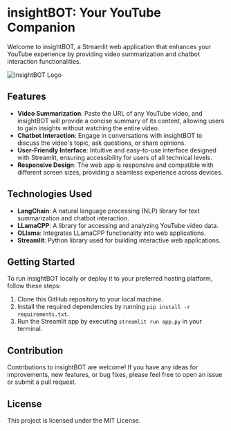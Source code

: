 # insightBOT: Your YouTube Companion

Welcome to insightBOT, a Streamlit web application that enhances your YouTube experience by providing video summarization and chatbot interaction functionalities.

![insightBOT Logo](link-to-logo)

## Features

- **Video Summarization**: Paste the URL of any YouTube video, and insightBOT will provide a concise summary of its content, allowing users to gain insights without watching the entire video.
- **Chatbot Interaction**: Engage in conversations with insightBOT to discuss the video's topic, ask questions, or share opinions.
- **User-Friendly Interface**: Intuitive and easy-to-use interface designed with Streamlit, ensuring accessibility for users of all technical levels.
- **Responsive Design**: The web app is responsive and compatible with different screen sizes, providing a seamless experience across devices.

## Technologies Used

- **LangChain**: A natural language processing (NLP) library for text summarization and chatbot interaction.
- **LLamaCPP**: A library for accessing and analyzing YouTube video data.
- **OLlama**: Integrates LLamaCPP functionality into web applications.
- **Streamlit**: Python library used for building interactive web applications.

## Getting Started

To run insightBOT locally or deploy it to your preferred hosting platform, follow these steps:

1. Clone this GitHub repository to your local machine.
2. Install the required dependencies by running `pip install -r requirements.txt`.
3. Run the Streamlit app by executing `streamlit run app.py` in your terminal.

## Contribution

Contributions to insightBOT are welcome! If you have any ideas for improvements, new features, or bug fixes, please feel free to open an issue or submit a pull request.

## License

This project is licensed under the MIT License.
